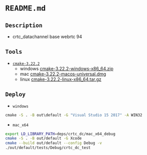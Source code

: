 # `README.md`

## `Description`

- crtc_datachannel base webrtc 94

## `Tools`

- [`cmake-3.22.2`](https://cmake.org/files/v3.22/)
  - windows [cmake-3.22.2-windows-x86_64.zip](https://cmake.org/files/v3.22/cmake-3.22.2-windows-x86_64.zip)
  - mac [cmake-3.22.2-macos-universal.dmg](https://cmake.org/files/v3.22/cmake-3.22.2-macos-universal.dmg)
  - linux [cmake-3.22.2-linux-x86_64.tar.gz](https://cmake.org/files/v3.22/cmake-3.22.2-linux-x86_64.tar.gz)

## `Deploy`

- `windows`

```cmd
cmake -S . -B out\default -G "Visual Studio 15 2017" -A WIN32 
```

- `mac_x64`

```bash
export LD_LIBRARY_PATH=deps/crtc_dc/mac_x64_debug
cmake -S . -B out/default -G Xcode
cmake --build out/default --config Debug -v
./out/default/tests/Debug/crtc_dc_test
```
